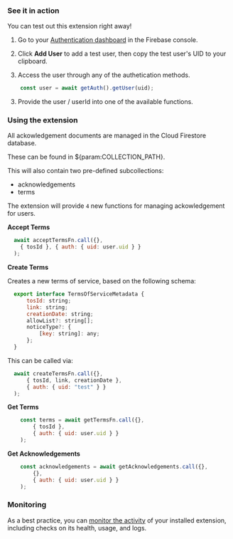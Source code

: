 ### See it in action

You can test out this extension right away!

1. Go to your [Authentication dashboard](https://console.firebase.google.com/project/${param:PROJECT_ID}/authentication/users) in the Firebase console.

1. Click **Add User** to add a test user, then copy the test user's UID to your clipboard.

2. Access the user through any of the authetication methods.

```js
    const user = await getAuth().getUser(uid);
```

3. Provide the user / userId into one of the available functions.

### Using the extension

All ackowledgement documents are managed in the Cloud Firestore database.

These can be found in ${param:COLLECTION_PATH}.

This will also contain two pre-defined subcollections:

- acknowledgements
- terms

The extension will provide `4` new functions for managing ackowledgement for users.

**Accept Terms**

  ```js
    await acceptTermsFn.call({},
      { tosId }, { auth: { uid: user.uid } }
    );
  ```

**Create Terms**

  Creates a new terms of service, based on the following schema:

  ```js
    export interface TermsOfServiceMetadata {
        tosId: string;
        link: string;
        creationDate: string;
        allowList?: string[];
        noticeType?: {
            [key: string]: any;
        };
    }
  ```

  This can be called via:

  ```js
    await createTermsFn.call({},
        { tosId, link, creationDate },
        { auth: { uid: "test" } }
    );
  ```

**Get Terms**

```js
    const terms = await getTermsFn.call({},
        { tosId },
        { auth: { uid: user.uid } }
    );
```

**Get Acknowledgements**

```js
    const acknowledgements = await getAcknowledgements.call({},
        {},
        { auth: { uid: user.uid } }
    );
```

### Monitoring

As a best practice, you can [monitor the activity](https://firebase.google.com/docs/extensions/manage-installed-extensions#monitor) of your installed extension, including checks on its health, usage, and logs.
